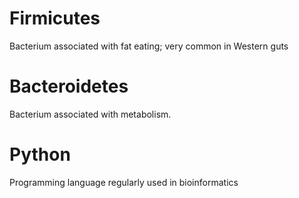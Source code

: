 # Firmicutes
Bacterium associated with fat eating; very common in Western guts

# Bacteroidetes
Bacterium associated with metabolism.

# Python
Programming language regularly used in bioinformatics

